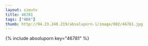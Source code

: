 ```yaml
--- 
layout: sieutv
title: 46781
tags: ["46k"]
thumb: http://94.23.248.219/absoluporn-1/image/002/46781.jpg
---
```

{% include absoluporn key="46781" %} 
